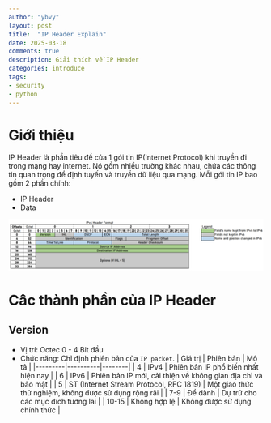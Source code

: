 ```yaml
---
author: "ybvy"
layout: post
title:  "IP Header Explain"
date: 2025-03-18
comments: true
description: Giải thích về IP Header
categories: introduce
tags: 
- security
- python
---
```


# Giới thiệu
IP Header là phần tiêu đề của 1 gói tin IP(Internet Protocol) khi truyền đi trong mạng hay internet. Nó gồm nhiểu trường khác nhau, chứa các thông tin quan trọng để định tuyến và truyền dữ liệu qua mạng. Mỗi gói tin IP bao gồm 2 phần chính:
* IP Header
* Data

![IP Header](/assets/images/posts/2025-03-18-ip-header-explain/ip_header.png)

# Câc thành phần của IP Header
## Version
* Vị trí: Octec 0 - 4 Bit đầu 
* Chức năng: Chỉ định phiên bản của `IP packet`.
| Giá trị | Phiên bản | Mô tả |
|---------|----------|--------|
| 4 | IPv4 | Phiên bản IP phổ biến nhất hiện nay |
| 6 | IPv6 | Phiên bản IP mới, cải thiện về không gian địa chỉ và bảo mật |
| 5 | ST (Internet Stream Protocol, RFC 1819) | Một giao thức thử nghiệm, không được sử dụng rộng rãi |
| 7-9 | Để dành | Dự trữ cho các mục đích tương lai |
| 10-15 | Không hợp lệ | Không được sử dụng chính thức |
